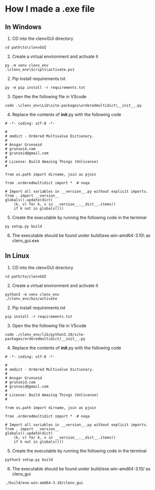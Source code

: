 # How I made a .exe file
## In Windows
1. CD into the clenvGUI directory

```
cd path\to\clenvGUI
```

2. Create a virtual environment and activate it

```
py -m venv clenv_env
.\clenv_env\Scripts\activate.ps1
```

2. Pip install requirements.txt

```
py -m pip install -r requirements.txt
```

3. Open the the following file in VScode

```
code .\clenv_env\Lib\site-packages\orderedmultidict\__init__.py
```

4. Replace the contents of __init__.py with the following code

```
# -*- coding: utf-8 -*-

#
# omdict - Ordered Multivalue Dictionary.
#
# Ansgar Grunseid
# grunseid.com
# grunseid@gmail.com
#
# License: Build Amazing Things (Unlicense)
#

from os.path import dirname, join as pjoin

from .orderedmultidict import *  # noqa

# Import all variables in __version__.py without explicit imports.
from . import __version__
globals().update(dict(
    (k, v) for k, v in __version__.__dict__.items()
    if k not in globals()))

```

5. Create the executable by running the following code in the terminal

```
py setup.py build
```

6. The executable should be found under build\exe.win-amd64-3.10\ as 
    clenv_gui.exe

## In Linux
1. CD into the clenvGUI directory

```
cd path/to/clenvGUI
```

2. Create a virtual environment and activate it

```
python3 -m venv clenv_env
./clenv_env/bin/activate
```

2. Pip install requirements.txt

```
pip install -r requirements.txt
```

3. Open the the following file in VScode

```
code ./clenv_env/lib/python3.10/site-packages/orderedmultidict/__init__.py
```

4. Replace the contents of __init__.py with the following code

```
# -*- coding: utf-8 -*-

#
# omdict - Ordered Multivalue Dictionary.
#
# Ansgar Grunseid
# grunseid.com
# grunseid@gmail.com
#
# License: Build Amazing Things (Unlicense)
#

from os.path import dirname, join as pjoin

from .orderedmultidict import *  # noqa

# Import all variables in __version__.py without explicit imports.
from . import __version__
globals().update(dict(
    (k, v) for k, v in __version__.__dict__.items()
    if k not in globals()))

```

5. Create the executable by running the following code in the terminal

```
python3 setup.py build
```

6. The executable should be found under build/exe.win-amd64-3.10/ as 
    clenv_gui

```
./build/exe.win-amd64-3.10/clenv_gui
```
